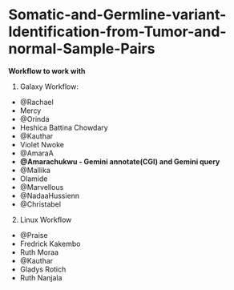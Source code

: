 # Somatic-and-Germline-variant-Identification-from-Tumor-and-normal-Sample-Pairs


**Workflow to work with**

1. Galaxy Workflow:
- @Rachael 
- Mercy
- @Orinda
- Heshica Battina Chowdary
- @Kauthar
-  Violet Nwoke
-  @AmaraA
- **@Amarachukwu - Gemini annotate(CGI) and Gemini query**
- @Mallika
- Olamide 
- @Marvellous
- @NadaaHussienn
- @Christabel

2. Linux Workflow
- @Praise 
- Fredrick Kakembo
- Ruth Moraa
- @Kauthar
- Gladys Rotich
- Ruth Nanjala


